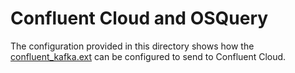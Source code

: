 # Confluent Cloud and OSQuery

The configuration provided in this directory shows how the [confluent_kafka.ext](../confluent_kafka.ext) can be configured to send to Confluent Cloud.
